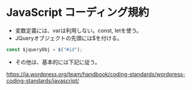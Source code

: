 # JavaScript コーディング規約
* 変数定義には、varは利用しない。const, letを使う。
* JQueryオブジェクトの先頭には$を付ける。
```js
const $jqueryObj = $("#id");
```
* その他は、基本的には下記に従う。

https://ja.wordpress.org/team/handbook/coding-standards/wordpress-coding-standards/javascript/